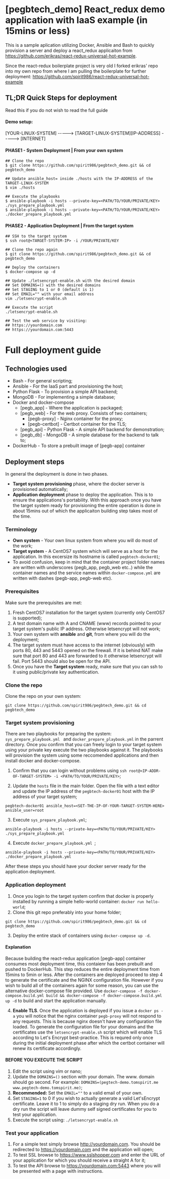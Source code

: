 # [pegbtech_demo] React_redux demo application with IaaS example (in 15mins or less)

This is a sample aplication utilizing Docker, Ansible and Bash to quickly provision a server and deploy a react_redux applicaiton from https://github.com/erikras/react-redux-universal-hot-example.

Since the react-redux boilerplate project is very old I forked erikras' repo into my own repo from where I am pulling the boilerplate for further deployment: https://github.com/spirit986/react-redux-universal-hot-example

## TL;DR Quick Steps for deployment
Read this if you do not wish to read the full guide
#### Demo setup:
[YOUR-LINUX-SYSTEM] -----> [TARGET-LINUX-SYSTEM][IP-ADDRESS] -----> [INTERNET]

#### PHASE1 - System Deployment | From your own system
```
## Clone the repo
$ git clone https://github.com/spirit986/pegbtech_demo.git && cd pegbtech_demo

## Update ansible_host= inside ./hosts with the IP-ADDRESS of the TARGET-LINUX-SYSTEM
$ vim ./hosts

## Execute the playbooks
$ ansible-playbook -i hosts --private-key=<PATH/TO/YOUR/PRIVATE/KEY> ./sys_prepare_playbook.yml
$ ansible-playbook -i hosts --private-key=<PATH/TO/YOUR/PRIVATE/KEY> ./docker_prepare_playbook.yml
```

#### PHASE2 - Application Deployment | From the target system
```
## SSH to the target system
$ ssh root@<TARGET-SYSTEM-IP> -i /YOUR/PRIVATE/KEY

## Clone the repo again
$ git clone https://github.com/spirit986/pegbtech_demo.git && cd pegbtech_demo

## Deploy the containers
$ docker-compose up -d

## Update ./letsencrypt-enable.sh with the desired domain
## Set DOMAINS=() with the desired domains
## Set STAGING to 1 or 0 (default is 1)
## Set EMAIL="" with your email address
vim ./letsencrypt-enable.sh

## Execute the script
./letsencrypt-enable.sh

## Test the web service by visiting:
## https://yourdomain.com
## https://yourdomain.com:5443
```

# Full deployment guide

## Technologies used
* Bash - For general scripting;
* Ansible - For the IaaS part and provisioning the host;
* Python Flask - To provision a simple API backend;
* MongoDB - For implementing a simple database;
* Docker and docker-compose
  * [pegb_app] - Where the application is packaged;
  * [pegb_web] - For the web proxy. Consists of two containers;
    * [pegb-proxy] - Nginx container for the proxy;
    * [pegb-certbot] - Certbot container for the TLS;
  * [pegb_api] - Python Flask - A simple API backend for demonstration;
  * [pegb_db] - MongoDB - A simple database for the backend to talk to;
* DockerHub - To store a prebuilt image of [pegb-app] container

## Deployment steps
In general the deployment is done in two phases. 
* **Target system provisioning** phase, where the docker server is provisioned automatically; 
* **Application deployment** phase to deploy the application. This is to ensure the applications's portability. With this approach once you have the target system ready for provisioning the entire operation is done in about 15mins out of which the applicaiton building step takes most of the time.

### Terminology
* **Own system** - Your own linux system from where you will do most of the work;
* **Target system** - A CentOS7 system which will serve as a host for the application. In this excersize its hostname is called `pegbtech-docker01`;
* To avoid confusion, keep in mind that the container project folder names are written with underscores (pegb_app, pegb_web etc..) while the container names and the service names within `docker-compose.yml` are written with dashes (pegb-app, pegb-web etc).

### Prerequisites
Make sure the prerequisites are met:
1. Fresh CentOS7 installation for the target system (currently only CentOS7 is supported);
2. A test domain name with A and CNAME (www) records pointed to your target system's public IP address. Otherwise letsencrypt will not work; 
3. Your own system with **ansible** and **git**, from where you will do the deployment;
4. The target system must have access to the internet (obviously) with ports 80, 443 and 5443 opened on the firewall. If it is behind NAT make sure that port 80 and 443 are forwarded to it otherwise letsencrypt will fail. Port 5443 should also be open for the API.
5. Once you have the **Target system** ready, make sure that you can ssh to it using public/private key authentication.

### Clone the repo
Clone the repo on your own system:
```
git clone https://github.com/spirit986/pegbtech_demo.git && cd pegbtech_demo
```

### Target system provisioning
There are two playbooks for preparing the system: `sys_prepare_playbook.yml ` and `docker_prepare_playbook.yml` in the parrent directory. Once you confirm that you can freely login to your target system using your private key execute the two playbooks against it. The playbooks will provision the system using some reccomended applications and then install docker and docker-compose.

1. Confirm that you can login without problems using `ssh root@<IP-ADDR-OF-TARGET-SYSTEM> -i <PATH/TO/YOUR/PRIVATE/KEY>`;

2. Update the `hosts` file in the main folder. Open the file with a text editor and update the IP address of the `pegbtech-docker01` host with the IP address of your target system;
```
pegbtech-docker01 ansible_host=<SET-THE-IP-OF-YOUR-TARGET-SYSTEM-HERE> ansible_user=root
```

3. Execute `sys_prepare_playbook.yml`;
```
ansible-playbook -i hosts --private-key=<PATH/TO/YOUR/PRIVATE/KEY> ./sys_prepare_playbook.yml
```
4. Execute `docker_prepare_playbook.yml `;
```
ansible-playbook -i hosts --private-key=<PATH/TO/YOUR/PRIVATE/KEY> ./docker_prepare_playbook.yml 
```
After these steps you should have your docker server ready for the application deployment.


### Application deployment
1. Once you login to the target system confirm that docker is properly installed by running a simple hello-world container: `docker run hello-world`;
2. Clone this git repo preferably into your home folder;
```
git clone https://github.com/spirit986/pegbtech_demo.git && cd pegbtech_demo
```
3. Deploy the entire stack of containers using `docker-compose up -d`. 

#### Explanation
Because building the react-redux application [pegb-app] container consumes most deployment time, this contaienr has been prebuilt and pushed to DockerHub. This step reduces the entire deployment time from 15mins to 5min or less. After the containers are deployed proceed to step 4 to generate the certificate and the NGINX configuration file. However if you wish to build all of the containers again for some reason, you can use the alternative docker-compose file provided. Use `docker-compose -f docker-compose.build.yml build && docker-compose -f docker-compose.build.yml up -d` to build and start the application manually.

4. **Enable TLS**. Once the application is deployed if you issue a `docker ps -a` you will notice that the nginx container `pegb-proxy` will not respond to any requests. This is because nginx doesn't have any configuration file loaded. To generate the configuration file for your domains and the certificates use the `letsencrypt-enable.sh` script which will enable TLS according to Let's Encrypt best-practice. This is requred only once during the initial deployment phase after which the certbot container will renew its certificate accordingly.

#### BEFORE YOU EXECUTE THE SCRIPT
1. Edit the script using vim or nano;
2. Update the `DOMAINS=()` section with your domain. The www. domain should go second. For example: `DOMAINS=(pegtech-demo.tomspirit.me www.pegtech-demo.tomspirit.me)`;
3. **Recommended:** Set the `EMAIL=""` to a valid email of your own.
4. Set `STAGING=1` to 0 if you wish to actually generate a valid Let'sEncrypt certificate. Leave it to 1 to simply do a staging dry run. When you do a dry run the script will leave dummy self signed certificates for you to test your application.
5. Execute the script using: `./letsencrypt-enable.sh`

### Test your application
1. For a simple test simply browse http://yourdomain.com. You should be redirected to https://yourdomain.com and the application will open;
2. To test SSL browse to https://www.sslshopper.com and enter the URL of your application for which you should receive a straight A for it;
3. To test the API browse to https://yourdomain.com:5443 where you will be presented with a page with instructions. 

